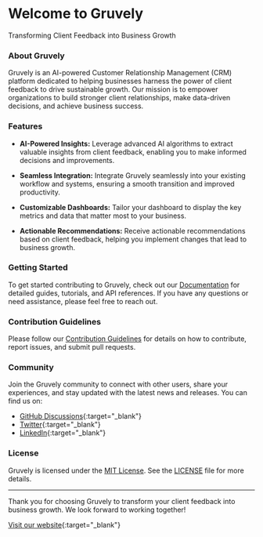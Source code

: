 # Welcome to Gruvely

Transforming Client Feedback into Business Growth

### About Gruvely

Gruvely is an AI-powered Customer Relationship Management (CRM) platform dedicated to helping businesses harness the power of client feedback to drive sustainable growth. Our mission is to empower organizations to build stronger client relationships, make data-driven decisions, and achieve business success.

### Features

- **AI-Powered Insights:** Leverage advanced AI algorithms to extract valuable insights from client feedback, enabling you to make informed decisions and improvements.

- **Seamless Integration:** Integrate Gruvely seamlessly into your existing workflow and systems, ensuring a smooth transition and improved productivity.

- **Customizable Dashboards:** Tailor your dashboard to display the key metrics and data that matter most to your business.

- **Actionable Recommendations:** Receive actionable recommendations based on client feedback, helping you implement changes that lead to business growth.

### Getting Started

To get started contributing to Gruvely, check out our [Documentation](link_to_documentation) for detailed guides, tutorials, and API references. If you have any questions or need assistance, please feel free to reach out.

### Contribution Guidelines

Please follow our [Contribution Guidelines](link_to_contribution_guidelines) for details on how to contribute, report issues, and submit pull requests.

### Community

Join the Gruvely community to connect with other users, share your experiences, and stay updated with the latest news and releases. You can find us on:

- [GitHub Discussions](link_to_discussions){:target="_blank"}
- [Twitter](link_to_twitter){:target="_blank"}
- [LinkedIn](link_to_linkedin){:target="_blank"}

### License

Gruvely is licensed under the [MIT License](link_to_license). See the [LICENSE](link_to_license) file for more details.

---

Thank you for choosing Gruvely to transform your client feedback into business growth. We look forward to working together!

[Visit our website](https://gruvely.com){:target="_blank"}
